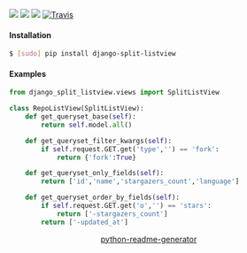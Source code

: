 <!--
https://pypi.org/project/readme-generator/
https://pypi.org/project/python-readme-generator/
-->

[![](https://img.shields.io/pypi/pyversions/django-split-listview.svg?longCache=True)](https://pypi.org/project/django-split-listview/)
[![](https://img.shields.io/pypi/v/django-split-listview.svg?maxAge=3600)](https://pypi.org/project/django-split-listview/)
[![](https://img.shields.io/badge/License-Unlicense-blue.svg?longCache=True)](https://unlicense.org/)
[![Travis](https://api.travis-ci.org/andrewp-as-is/django-split-listview.py.svg?branch=master)](https://travis-ci.org/andrewp-as-is/django-split-listview.py/)

#### Installation
```bash
$ [sudo] pip install django-split-listview
```

#### Examples
```python
from django_split_listview.views import SplitListView

class RepoListView(SplitListView):
    def get_queryset_base(self):
        return self.model.all()

    def get_queryset_filter_kwargs(self):
        if self.request.GET.get('type','') == 'fork':
            return {'fork':True}

    def get_queryset_only_fields(self):
        return ['id','name','stargazers_count','language']

    def get_queryset_order_by_fields(self):
        if self.request.GET.get('o','') == 'stars':
            return ['-stargazers_count']
        return ['-updated_at']
```

<p align="center">
    <a href="https://pypi.org/project/python-readme-generator/">python-readme-generator</a>
</p>